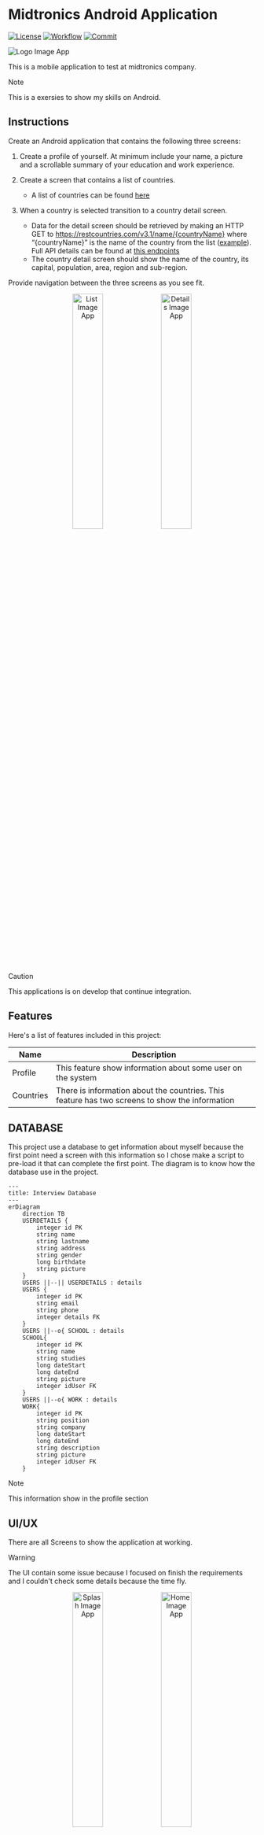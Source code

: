 # Midtronics Android Application
[![License](https://img.shields.io/github/license/Cessup/midtronics-mobile-android
)](https://opensource.org/licenses/Apache-2.0)
[![Workflow](https://img.shields.io/github/actions/workflow/status/Cessup/midtronics-mobile-android/midtronics-ci.yml
)](https://github.com/Cessup/midtronics-mobile-android/actions)
[![Commit](https://img.shields.io/github/last-commit/Cessup/midtronics-mobile-android
)](https://github.com/Cessup/midtronics-mobile-android)

![Logo Image App](images/midtronics_logo.png)

This is a mobile application to test at midtronics company.

> [!NOTE]
> This is a exersies to show my skills on Android.

## Instructions
Create an Android application that contains the following three screens:
1. Create a profile of yourself. At minimum include your name, a picture and a scrollable summary of your education and work experience.
2. Create a screen that contains a list of countries.
   - A list of countries can be found [here](https://github.com/vinaygaba/Ultimate-String-Array-List/blob/master/Countries.xml/)  

3. When a country is selected transition to a country detail screen.
   - Data for the detail screen should be retrieved by making an HTTP GET to
         https://restcountries.com/v3.1/name/{countryName} where “{countryName}” is the name of the
         country from the list ([example](https://restcountries.com/v3.1/name/Argentina)). Full API details can
         be found at [this endpoints](https://restcountries.com/#api-endpoints-v3-all)
   - The country detail screen should show the name of the country, its capital, population, area,
            region and sub-region.

Provide navigation between the three screens as you see fit.

<p align="center">
  <img src="images/ss_list.png" alt="List Image App" width="35%">
  <img src="images/ss_details.png" alt="Details Image App" width="35%">
</p>

> [!CAUTION]
> This applications is on develop that continue integration.

## Features
Here's a list of features included in this project:

| Name      | Description                                                                                    |
|-----------|------------------------------------------------------------------------------------------------|
| Profile   | This feature show information about some user on the system                                    |
| Countries | There is information about the countries. This feature has two screens to show the information |


## DATABASE

This project use a database to get information about myself because the first point need a screen with this information so I chose make a script to pre-load it that can complete the first point. The diagram is to know how the database use in the project.

```mermaid
---
title: Interview Database
---
erDiagram
    direction TB
    USERDETAILS {
        integer id PK
        string name
        string lastname
        string address
        string gender
        long birthdate
        string picture
    }
    USERS ||--|| USERDETAILS : details
    USERS {
        integer id PK
        string email
        string phone
        integer details FK
    }
    USERS ||--o{ SCHOOL : details
    SCHOOL{
        integer id PK
        string name
        string studies
        long dateStart
        long dateEnd
        string picture
        integer idUser FK
    }
    USERS ||--o{ WORK : details
    WORK{
        integer id PK
        string position
        string company
        long dateStart
        long dateEnd
        string description
        string picture
        integer idUser FK
    }
```

> [!NOTE]
> This information show in the profile section


## UI/UX

There are all Screens to show the application at working.

> [!WARNING]
> The UI contain some issue because I focused on finish the requirements and I couldn't check some details because the time fly.

<p align="center">
  <img src="images/ss_test_splash.png" alt="Splash Image App" width="35%">
  <img src="images/ss_test_home.png" alt="Home Image App" width="35%"><br>
  <img src="images/ss_test_result_search.png" alt="Result Search Image App" width="35%">
  <img src="images/ss_test_country_details.png" alt="Details Image App" width="35%"><br>
  <img src="images/ss_test_profile.png" alt="Profile Image App" width="35%">
  <img src="images/ss_test_profile_end.png" alt="Profile End Image App" width="35%">
</p>

> [!IMPORTANT]
> Implementation of a screen that handles network failures.
>
> <p align="center">
>   <img src="images/ss_test_network_fail.png" alt="Network Error Screen" width="45%">
>   <br><em>Figure: Network failure screen UI</em>
> </p>


## Technologies

The app uses the following multiplatform dependencies in its implementation:

- [Koin](https://insert-koin.io) for dependency injection
- [Retrofit](https://square.github.io/retrofit/) for networking
- [Room](https://developer.android.com/training/data-storage/room) for database.
- [Compose](https://developer.android.com/compose) for UI.


## Building & Running

To build or run the project, use one of the following tasks:

| Task                          | Description                                                          |
|-------------------------------|----------------------------------------------------------------------|
| `./gradlew test`              | Run the tests                                                        |
| `./gradlew build`             | Build everything                                                     |
| `buildFatJar`                 | Build an executable JAR of the server with all dependencies included |
| `buildImage`                  | Build the docker image to use with the fat JAR                       |
| `publishImageToLocalRegistry` | Publish the docker image locally                                     |
| `run`                         | Run the server                                                       |
| `runDocker`                   | Run using the local docker image                                     |

If the application starts successfully, you'll see the following output:

```
Executing tasks: [:app:assembleDebug] in project /Users/user/StudioProjects/cacaomobileandroid

Starting Gradle Daemon...
Gradle Daemon started in 1 s 218 ms
> Task :app:preBuild UP-TO-DATE
> Task :app:preDebugBuild UP-TO-DATE
> Task :app:mergeDebugNativeDebugMetadata NO-SOURCE
> Task :app:checkKotlinGradlePluginConfigurationErrors SKIPPED
> Task :app:generateDebugResValues
> Task :app:checkDebugAarMetadata
> Task :app:mapDebugSourceSetPaths
> Task :app:generateDebugResources
> Task :app:packageDebugResources
> Task :app:createDebugCompatibleScreenManifests
> Task :app:extractDeepLinksDebug
> Task :app:mergeDebugResources
> Task :app:parseDebugLocalResources
> Task :app:processDebugMainManifest
> Task :app:processDebugManifest
> Task :app:mergeDebugShaders
> Task :app:compileDebugShaders NO-SOURCE
> Task :app:generateDebugAssets UP-TO-DATE
> Task :app:javaPreCompileDebug
> Task :app:mergeDebugAssets
> Task :app:compressDebugAssets
> Task :app:processDebugManifestForPackage
> Task :app:desugarDebugFileDependencies
> Task :app:mergeDebugJniLibFolders
> Task :app:checkDebugDuplicateClasses
> Task :app:mergeDebugNativeLibs
> Task :app:processDebugResources
> Task :app:mergeExtDexDebug
> Task :app:mergeLibDexDebug
> Task :app:validateSigningDebug
> Task :app:writeDebugAppMetadata
> Task :app:writeDebugSigningConfigVersions
> Task :app:stripDebugDebugSymbols
> Task :app:kspDebugKotlin
> Task :app:compileDebugKotlin
> Task :app:compileDebugJavaWithJavac
> Task :app:processDebugJavaRes
> Task :app:dexBuilderDebug
> Task :app:mergeProjectDexDebug
> Task :app:mergeDebugJavaResource
> Task :app:packageDebug
> Task :app:createDebugApkListingFileRedirect
> Task :app:assembleDebug

BUILD SUCCESSFUL in 1m 16s
36 actionable tasks: 36 executed

Build Analyzer results available
```

To run the code you need a physical device or an emulation with a minimum API of 29.

If you need more information about it you should visit next site.

- [Run apps on the Android Emulator](https://developer.android.com/studio/run/emulator)
